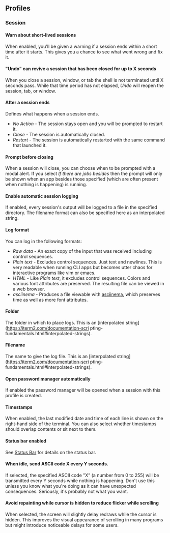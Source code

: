 ## Profiles
### Session

#### Warn about short-lived sessions
When enabled, you'll be given a warning if a session ends within a short time after it starts. This gives you a chance to see what went wrong and fix it.

#### "Undo" can revive a session that has been closed for up to X seconds
When you close a session, window, or tab the shell is not terminated until X seconds pass. While that time period has not elapsed, *Undo* will reopen the session, tab, or window.

#### After a session ends
Defines what happens when a session ends.

 * *No Action* - The session stays open and you will be prompted to restart it.
 * *Close* - The session is automatically closed.
 * *Restart* - The session is automatically restarted with the same command that launched it.

#### Prompt before closing
When a session will close, you can choose when to be prompted with a modal alert. If you select *If there are jobs besides* then the prompt will only be shown when an app besides those specified (which are often present when nothing is happening) is running.

#### Enable automatic session logging
If enabled, every session's output will be logged to a file in the specified directory. The filename format can also be specified here as an interpolated string.

#### Log format
You can log in the following formats:

 * *Raw data* - An exact copy of the input that was received including control sequences.
 * *Plain text* - Excludes control sequences. Just text and newlines. This is very readable when running CLI apps but becomes utter chaos for interactive programs like vim or emacs.
 * *HTML* - Like *Plain text*, it excludes control sequences. Colors and various font attributes are preserved. The resulting file can be viewed in a web browser.
 * *asciinema* - Produces a file viewable with <a href="https://asciinema.org/">asciinema</a>, which preserves time as well as more font attributes.

#### Folder
The folder in which to place logs. This is an [interpolated string](https://iterm2.com/documentation-scri
pting-fundamentals.html#interpolated-strings).

#### Filename
The name to give the log file. This is an [interpolated string](https://iterm2.com/documentation-scri
pting-fundamentals.html#interpolated-strings).

#### Open password manager automatically
If enabled the password manager will be opened when a session with this profile is created.

#### Timestamps
When enabled, the last modified date and time of each line is shown on the right-hand side of the terminal. You can also select whether timestamps should overlap contents or sit next to them.

#### Status bar enabled
See <a href="documentation-status-bar.html">Status Bar</a> for details on the status bar.

#### When idle, send ASCII code X every Y seconds.
If selected, the specified ASCII code "X" (a number from 0 to 255) will be transmitted every Y seconds while nothing is happening. Don't use this unless you know what you're doing as it can have unexpected consequences. Seriously, it's probably not what you want.

#### Avoid repainting while cursor is hidden to reduce flicker while scrolling
When selected, the screen will slightly delay redraws while the cursor is hidden. This improves the visual appearance of scrolling in many programs but might introduce noticeable delays for some users.
